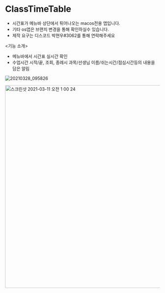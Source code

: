 # ClassTimeTable

- 시간표가 메뉴바 상단에서 튀어나오는 macos전용 앱입니다.
- 기타 os앱은 브랜치 변경을 통해 확인하실수 있습니다.
- 제작 요구는 디스코드 박현우#3062를 통해 연락해주세요

<기능 소개>
- 메뉴바에서 시간표 실시간 확인
- 수업시간 시작/끝, 조회, 종례시 과목/선생님 이름/쉬는시간/점심시간등의 내용을 담은 알림

![20210328_095826](https://user-images.githubusercontent.com/65493966/112739092-4c2b8700-8fac-11eb-8fc5-089cb00b3097.png)

<img width="662" alt="스크린샷 2021-03-11 오전 1 00 24" src="https://user-images.githubusercontent.com/65493966/110658639-30cb2880-8205-11eb-96a7-ea2f70f8be57.png">
